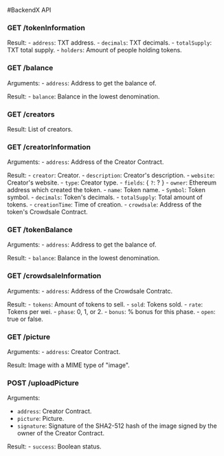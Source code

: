 #BackendX API

### GET /tokenInformation
Result:
    - `address`: TXT address.
    - `decimals`: TXT decimals.
    - `totalSupply`: TXT total supply.
    - `holders`: Amount of people holding tokens.

### GET /balance
Arguments:
    - `address`: Address to get the balance of.

Result:
    - `balance`: Balance in the lowest denomination.

### GET /creators
Result:
    List of creators.

### GET /creatorInformation
Arguments:
    - `address`: Address of the Creator Contract.

Result:
    - `creator`: Creator.
    - `description`: Creator's description.
    - `website`: Creator's website.
    - `type`: Creator type.
    - `fields`: {
        `?`: ?
    }
    - `owner`: Ethereum address which created the token.
    - `name`: Token name.
    - `Symbol`: Token symbol.
    - `decimals`: Token's decimals.
    - `totalSupply`: Total amount of tokens.
    - `creationTime`: Time of creation.
    - `crowdsale`: Address of the token's Crowdsale Contract.

### GET /tokenBalance
Arguments:
    - `address`: Address to get the balance of.

Result:
    - `balance`: Balance in the lowest denomination.

### GET /crowdsaleInformation
Arguments:
    - `address`: Address of the Crowdsale Contratc.

Result:
    - `tokens`: Amount of tokens to sell.
    - `sold`: Tokens sold.
    - `rate`: Tokens per wei.
    - `phase`: 0, 1, or 2.
    - `bonus`: % bonus for this phase.
    - `open`: true or false.

### GET /picture
Arguments:
    - `address`: Creator Contract.

Result:
    Image with a MIME type of "image".

### POST /uploadPicture
Arguments:
- `address`: Creator Contract.
- `picture`: Picture.
- `signature`: Signature of the SHA2-512 hash of the image signed by the owner of the Creator Contract.

Result:
    - `success`: Boolean status.
